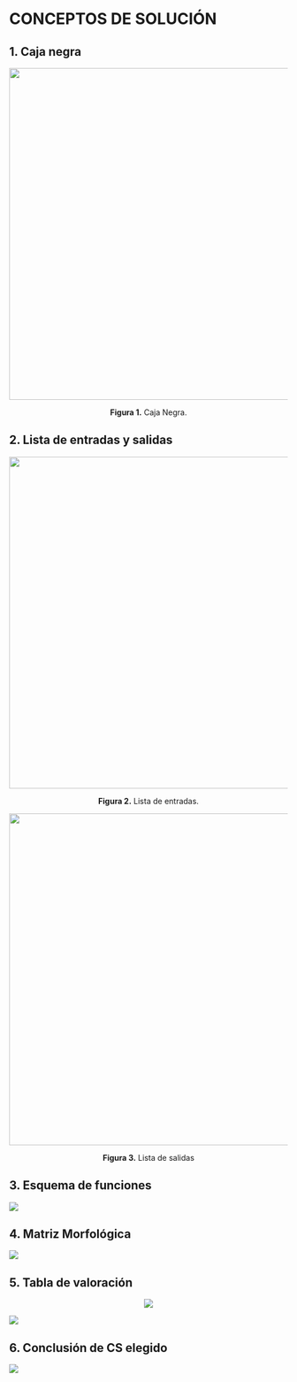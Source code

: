 <h1>CONCEPTOS DE SOLUCIÓN</h1>
<h2>1. Caja negra</h2>

<p align="center"><img src ="https://github.com/SebastianSilvaSC/Fundamento-Grupo_5/blob/main/Proyecto/Imagenes/D_CAJANEGRA.jpg" width="600px"></p>

<p align="center"><strong>Figura 1.</strong> Caja Negra.</p>

<h2>2. Lista de entradas y salidas</h2>
<p align="center"><img src ="https://github.com/SebastianSilvaSC/Fundamento-Grupo_5/blob/main/Proyecto/Imagenes/D_LENTRADAS.jpg" width="600px"></p>

<p align="center"><strong>Figura 2.</strong> Lista de entradas.</p>

<p align="center"><img src ="https://github.com/SebastianSilvaSC/Fundamento-Grupo_5/blob/main/Proyecto/Imagenes/D_LSALIDAS.jpg" width="600px"></p>

<p align="center"><strong>Figura 3.</strong> Lista de salidas</p>

<h2>3. Esquema de funciones</h2>

![](https://github.com/SebastianSilvaSC/Fundamento-Grupo_5/blob/main/Proyecto/Imagenes/D_ESQUEMA.jpg)

<h2>4. Matriz Morfológica</h2>

![](https://github.com/SebastianSilvaSC/Fundamento-Grupo_5/blob/main/Proyecto/Imagenes/D_Matriz.jpg)

<h2>5. Tabla de valoración</h2>

<p align = "center"><img src="https://github.com/SebastianSilvaSC/Fundamento-Grupo_5/blob/main/Proyecto/Imagenes/D_VALORES.png"></p>

![](https://github.com/SebastianSilvaSC/Fundamento-Grupo_5/blob/main/Proyecto/Imagenes/D_tabla.jpg)

<h2>6. Conclusión de CS elegido</h2>

![](https://github.com/SebastianSilvaSC/Fundamento-Grupo_5/blob/main/Proyecto/Imagenes/D_Conclusión.jpg)
